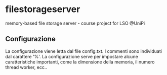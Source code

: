 # filestorageserver
memory-based file storage server - course project for LSO @UniPi

## Configurazione
La configurazione viene letta dal file config.txt. 
I commenti sono individuati dal carattere '%'. 
La configurazione serve per impostare alcune caratteristiche importanti, come la dimensione della memoria, il numero thread worker, ecc..

